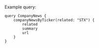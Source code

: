Example query:

```
query CompanyNews {
    companyNewsByTicker(related: "STX") {
        related
        summary
        url
    }
}
```
